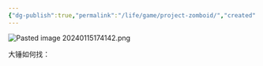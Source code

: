 ```yaml
---
{"dg-publish":true,"permalink":"/life/game/project-zomboid/","created":"2024-01-19T16:07:09.196+08:00","updated":"2024-01-15T17:45:15.000+08:00"}
---
```



![Pasted image 20240115174142.png](/img/user/attachments/Pasted%20image%2020240115174142.png)

大锤如何找：
